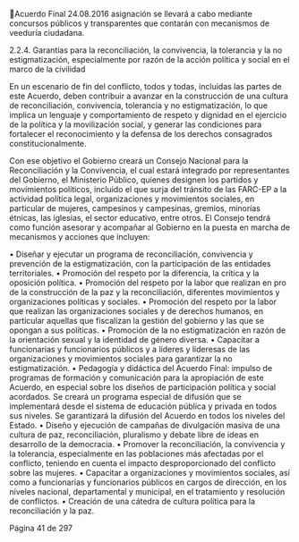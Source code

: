 Acuerdo Final 
24.08.2016 
asignación  se  llevará  a  cabo  mediante  concursos  públicos  y  transparentes  que  contarán  con 
mecanismos de veeduría ciudadana. 
 
2.2.4.  Garantías  para  la  reconciliación,  la  convivencia,  la  tolerancia  y  la  no  estigmatización, 
especialmente por razón de la acción política y social en el marco de la civilidad 
 
En un escenario de fin del conflicto, todos y todas, incluidas las partes de este Acuerdo, deben contribuir 
a avanzar en la construcción de una cultura de reconciliación, convivencia, tolerancia y no estigmatización, 
lo  que  implica  un  lenguaje  y  comportamiento  de  respeto  y  dignidad  en  el  ejercicio  de  la  política  y  la 
movilización  social,  y  generar  las  condiciones  para  fortalecer  el  reconocimiento  y  la  defensa  de  los 
derechos consagrados constitucionalmente.  
 
Con ese objetivo el Gobierno creará un Consejo Nacional para la Reconciliación y la Convivencia, el cual 
estará integrado por representantes del Gobierno, el Ministerio Público, quienes designen los partidos y 
movimientos  políticos,  incluido  el  que  surja  del  tránsito  de  las  FARC-EP  a  la  actividad  política  legal, 
organizaciones  y  movimientos  sociales,  en  particular  de  mujeres,  campesinos  y  campesinas,  gremios, 
minorías étnicas, las iglesias, el sector educativo, entre otros. El Consejo tendrá como función asesorar y 
acompañar al Gobierno en la puesta en marcha de mecanismos y acciones que incluyen: 
 
• Diseñar y ejecutar un programa de reconciliación, convivencia y prevención de la estigmatización, 
con la participación de las entidades territoriales. 
• Promoción del respeto por la diferencia, la crítica y la oposición política. 
• Promoción  del  respeto  por  la  labor  que  realizan  en  pro  de  la  construcción  de  la  paz  y  la 
reconciliación, diferentes movimientos y organizaciones políticas y sociales. 
• Promoción  del  respeto  por  la  labor  que  realizan  las  organizaciones  sociales  y  de  derechos 
humanos, en particular aquellas que fiscalizan la gestión del gobierno y las que se opongan a sus 
políticas. 
• Promoción de la no estigmatización en razón de la orientación sexual y la identidad de género 
diversa. 
• Capacitar  a  funcionarias  y  funcionarios  públicos  y  a  líderes  y  lideresas  de  las  organizaciones  y 
movimientos sociales para garantizar la no estigmatización. 
• Pedagogía y didáctica del Acuerdo Final: impulso de programas de formación y comunicación para 
la  apropiación  de  este  Acuerdo,  en  especial  sobre  los  diseños  de  participación  política  y  social 
acordados. Se creará un programa especial de difusión que se implementará desde el sistema de 
educación pública y privada en todos sus niveles. Se garantizará la difusión del Acuerdo en todos 
los niveles del Estado. 
• Diseño  y  ejecución  de  campañas  de  divulgación  masiva  de  una  cultura  de  paz,  reconciliación, 
pluralismo y debate libre de ideas en desarrollo de la democracia. 
• Promover la reconciliación, la convivencia y la tolerancia, especialmente en las poblaciones más 
afectadas por el conflicto, teniendo en cuenta el impacto desproporcionado del conflicto sobre 
las mujeres. 
• Capacitar  a  organizaciones  y  movimientos  sociales,  así  como  a  funcionarias  y  funcionarios 
públicos  en  cargos  de  dirección,  en  los  niveles  nacional,  departamental  y  municipal,  en  el 
tratamiento y resolución de conflictos. 
• Creación de una cátedra de cultura política para la reconciliación y la paz. 
 
Página 41 de 297 
 


